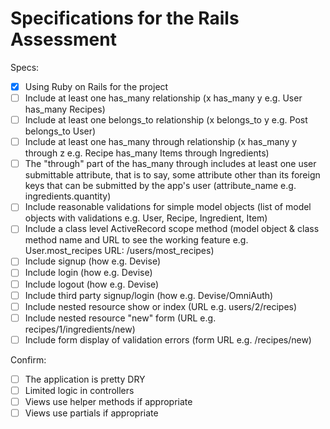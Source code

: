 # Specifications for the Rails Assessment

Specs:
- [x] Using Ruby on Rails for the project
- [ ] Include at least one has_many relationship (x has_many y e.g. User has_many Recipes) 
- [ ] Include at least one belongs_to relationship (x belongs_to y e.g. Post belongs_to User)
- [ ] Include at least one has_many through relationship (x has_many y through z e.g. Recipe has_many Items through Ingredients)
- [ ] The "through" part of the has_many through includes at least one user submittable attribute, that is to say, some attribute other than its foreign keys that can be submitted by the app's user (attribute_name e.g. ingredients.quantity)
- [ ] Include reasonable validations for simple model objects (list of model objects with validations e.g. User, Recipe, Ingredient, Item)
- [ ] Include a class level ActiveRecord scope method (model object & class method name and URL to see the working feature e.g. User.most_recipes URL: /users/most_recipes)
- [ ] Include signup (how e.g. Devise)
- [ ] Include login (how e.g. Devise)
- [ ] Include logout (how e.g. Devise)
- [ ] Include third party signup/login (how e.g. Devise/OmniAuth)
- [ ] Include nested resource show or index (URL e.g. users/2/recipes)
- [ ] Include nested resource "new" form (URL e.g. recipes/1/ingredients/new)
- [ ] Include form display of validation errors (form URL e.g. /recipes/new)

Confirm:
- [ ] The application is pretty DRY
- [ ] Limited logic in controllers
- [ ] Views use helper methods if appropriate
- [ ] Views use partials if appropriate
